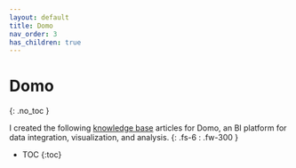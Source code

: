 ```yaml
---
layout: default
title: Domo
nav_order: 3
has_children: true
---
```


# Domo
{: .no_toc }

I created the following [knowledge base](https://domo-support.domo.com/s/knowledge-base/?language=en_US) articles for Domo, an BI platform for data integration, visualization, and analysis.
{: .fs-6 : .fw-300 }

- TOC
{:toc}
